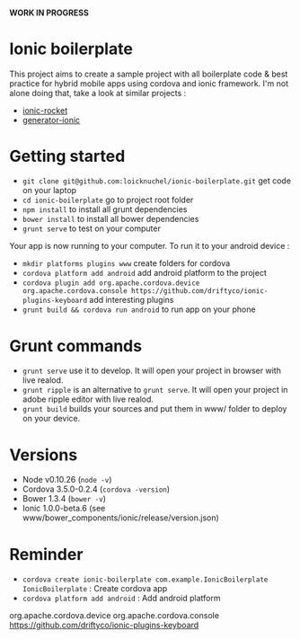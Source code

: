 #### WORK IN PROGRESS

# Ionic boilerplate

This project aims to create a sample project with all boilerplate code & best practice for hybrid mobile apps using cordova and ionic framework. I'm not alone doing that, take a look at similar projects :

- [ionic-rocket](https://github.com/yrezgui/ionic-rocket)
- [generator-ionic](https://github.com/diegonetto/generator-ionic)

# Getting started

- `git clone git@github.com:loicknuchel/ionic-boilerplate.git` get code on your laptop
- `cd ionic-boilerplate` go to project root folder
- `npm install` to install all grunt dependencies
- `bower install` to install all bower dependencies
- `grunt serve` to test on your computer

Your app is now running to your computer. To run it to your android device :

- `mkdir platforms plugins www` create folders for cordova
- `cordova platform add android` add android platform to the project
- `cordova plugin add org.apache.cordova.device org.apache.cordova.console https://github.com/driftyco/ionic-plugins-keyboard` add interesting plugins
- `grunt build && cordova run android` to run app on your phone

# Grunt commands

- `grunt serve` use it to develop. It will open your project in browser with live realod.
- `grunt ripple` is an alternative to `grunt serve`. It will open your project in adobe ripple editor with live realod.
- `grunt build` builds your sources and put them in www/ folder to deploy on your device.

# Versions

- Node v0.10.26 (`node -v`)
- Cordova 3.5.0-0.2.4 (`cordova -version`)
- Bower 1.3.4 (`bower -v`)
- Ionic 1.0.0-beta.6 (see www/bower_components/ionic/release/version.json)

# Reminder

- `cordova create ionic-boilerplate com.example.IonicBoilerplate IonicBoilerplate` : Create cordova app
- `cordova platform add android` : Add android platform

org.apache.cordova.device
org.apache.cordova.console
https://github.com/driftyco/ionic-plugins-keyboard